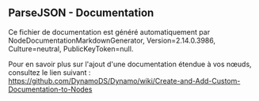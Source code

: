 ## ParseJSON - Documentation
Ce fichier de documentation est généré automatiquement par NodeDocumentationMarkdownGenerator, Version=2.14.0.3986, Culture=neutral, PublicKeyToken=null.

Pour en savoir plus sur l'ajout d'une documentation étendue à vos nœuds, consultez le lien suivant : https://github.com/DynamoDS/Dynamo/wiki/Create-and-Add-Custom-Documentation-to-Nodes

